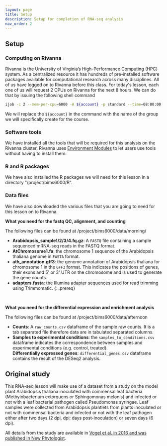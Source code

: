 ```yaml
---
layout: page
title: Setup
description: Setup for completion of RNA-seq analysis
nav_order: 2
---
```


## Setup

### Computing on Rivanna

Rivanna is the University of Virginia’s High-Performance Computing (HPC) system. As a centralized resource it has hundreds of pre-installed software packages available for computational research across many disciplines. All of us have logged on to Rivanna before this class. For today's lesson, each one of us will request 2 CPUs on Rivanna for the next 8 hours. We can do that by issuing the following shell command

```bash
ijob -c 2 --mem-per-cpu=6000 -A ${account} -p standard --time=08:00:00
```

We will replace the `${account}` in the command with the name of the group we will specifically create for the course.


### Software tools

We have installed all the tools that will be required for this analysis on the Rivanna cluster. Rivanna uses [Environment Modules](http://modules.sourceforge.net) to let users use tools without having to install them. 

### R and R packages

We have also installed the R packages we will need for this lesson in a directory "/project/bims6000/R". 

### Data files

We have also downloaded the various files that you are going to need for this lesson on to Rivanna.

**What you need for the fastq QC, alignment, and counting**

The following files can be found at /project/bims6000/data/morning/

- **Arabidopsis_sample1/2/3/4.fq.gz**: A `FASTQ` file containing a sample sequenced mRNA-seq reads in the FASTQ format.
- **AtChromosome1.fa**: the chromosome 1 sequence of the Arabidopsis thaliana genome in `FASTA` format.  
- **ath_annotation.gff3**: the genome annotation of Arabidopsis thaliana for chromosome 1 in the `GFF3` format. This indicates the positions of genes, their exons and 5' or 3' UTR on the chromosome and is used to generate the gene counts.   
- **adapters.fasta**: the Illumina adapter sequences used for read trimming using Trimmomatic. 
{: .prereq}

<br>

**What you need for the differential expression and enrichment analysis**

The following files can be found at /project/bims6000/data/afternoon

- **Counts**: A `raw_counts.csv` dataframe of the sample raw counts. It is a tab separated file therefore data are in tabulated separated columns.
- **Samples to experimental conditions**: the `samples_to_conditions.csv` dataframe indicates the correspondence between samples and experimental conditions (e.g. control, treated).  
**Differentially expressed genes**: `differential_genes.csv` dataframe contains the result of the DESeq2 analysis.  

## Original study

This RNA-seq lesson will make use of a dataset from a study on the model plant Arabidopsis thaliana inoculated with commensal leaf bacteria (Methylobacterium extorquens or Sphingomonas melonis) and infected or not with a leaf bacterial pathogen called Pseudomonas syringae. Leaf samples were collected from Arabidopsis plantlets from plants inoculated or not with commensal bacteria and infected or not with the leaf pathogen either after two days (2 dpi, dpi: days post-inoculation) or seven days (6 dpi).

All details from the study are available in [Vogel et al. in 2016 and was published in New Phytologist](https://nph.onlinelibrary.wiley.com/doi/full/10.1111/nph.14036).




